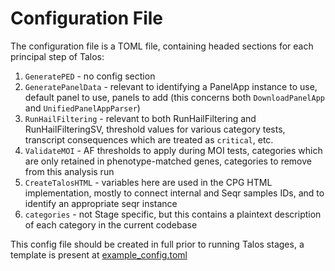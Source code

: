 # Configuration File

The configuration file is a TOML file, containing headed sections for each principal step of Talos:

1. `GeneratePED` - no config section
2. `GeneratePanelData` - relevant to identifying a PanelApp instance to use, default panel to use, panels to add (this concerns both `DownloadPanelApp` and `UnifiedPanelAppParser`)
3. `RunHailFiltering` - relevant to both RunHailFiltering and RunHailFilteringSV, threshold values for various category tests, transcript consequences which are treated as `critical`, etc.
4. `ValidateMOI` - AF thresholds to apply during MOI tests, categories which are only retained in phenotype-matched genes, categories to remove from this analysis run
5. `CreateTalosHTML` - variables here are used in the CPG HTML implementation, mostly to connect internal and Seqr samples IDs, and to identify an appropriate seqr instance
6. `categories` - not Stage specific, but this contains a plaintext description of each category in the current codebase

This config file should be created in full prior to running Talos stages, a template is present at [example_config.toml](../src/talos/example_config.toml)

